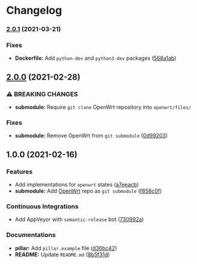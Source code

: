# Changelog

### [2.0.1](https://github.com/extra2000/openwrt-formula/compare/v2.0.0...v2.0.1) (2021-03-21)


### Fixes

* **Dockerfile:** Add `python-dev` and `python3-dev` packages ([568a1ab](https://github.com/extra2000/openwrt-formula/commit/568a1ab66471f4b798d6734ff7846e8b8e96874a))

## [2.0.0](https://github.com/extra2000/openwrt-formula/compare/v1.0.0...v2.0.0) (2021-02-28)


### ⚠ BREAKING CHANGES

* **submodule:** Require `git clone` OpenWrt repository into `openwrt/files/`

### Fixes

* **submodule:** Remove OpenWrt from `git submodule` ([0d99203](https://github.com/extra2000/openwrt-formula/commit/0d992039129114cb4867ddd323dac2afea7d1346))

## 1.0.0 (2021-02-16)


### Features

* Add implementations for `openwrt` states ([a7eeacb](https://github.com/extra2000/openwrt-formula/commit/a7eeacb3946808a249d631660733757202a33679))
* **submodule:** Add [OpenWrt](https://github.com/openwrt/openwrt) repo as `git submodule` ([f858c0f](https://github.com/extra2000/openwrt-formula/commit/f858c0f0efa980b9725ab0fcfdeeadf9ed2799f3))


### Continuous Integrations

* Add AppVeyor with `semantic-release` bot ([730992a](https://github.com/extra2000/openwrt-formula/commit/730992a4d33c304e3839969bb82b828fd76d6980))


### Documentations

* **pillar:** Add `pillar.example` file ([d36bc42](https://github.com/extra2000/openwrt-formula/commit/d36bc4241e598fce5fc14c45867fab9a2c192bdc))
* **README:** Update `README.md` ([8b5f31d](https://github.com/extra2000/openwrt-formula/commit/8b5f31d745a073f54eef7e813ba1beedc8a76570))
